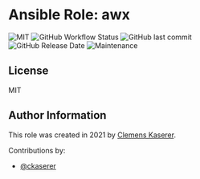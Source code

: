 # Ansible Role: awx

![MIT](https://img.shields.io/badge/license-MIT-brightgreen.svg?style=flat-square)
![GitHub Workflow Status](https://img.shields.io/github/workflow/status/racqspace/ansible-role-awx/Main?style=flat-square)
![GitHub last commit](https://img.shields.io/github/last-commit/racqspace/ansible-role-awx?style=flat-square)
![GitHub Release Date](https://img.shields.io/github/release-date/racqspace/ansible-role-awx?style=flat-square)
![Maintenance](https://img.shields.io/maintenance/yes/2022?style=flat-square)

## License

MIT

## Author Information

This role was created in 2021 by [Clemens Kaserer](https://www.ckaserer.dev/).

Contributions by:

- [@ckaserer](https://github.com/ckaserer)
